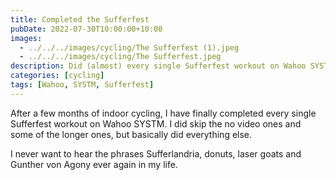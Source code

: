 ```yaml
---
title: Completed the Sufferfest
pubDate: 2022-07-30T10:00:00+10:00
images:
  - ../../../images/cycling/The Sufferfest (1).jpeg
  - ../../../images/cycling/The Sufferfest.jpeg
description: Did (almost) every single Sufferfest workout on Wahoo SYSTM
categories: [cycling]
tags: [Wahoo, SYSTM, Sufferfest]
---
```


After a few months of indoor cycling, I have finally completed every single Sufferfest workout on Wahoo SYSTM. I did skip the no video ones and some of the longer ones, but basically did everything else.

I never want to hear the phrases Sufferlandria, donuts, laser goats and Gunther von Agony ever again in my life.
